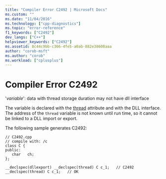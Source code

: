 ```yaml
---
title: "Compiler Error C2492 | Microsoft Docs"
ms.custom: ""
ms.date: "11/04/2016"
ms.technology: ["cpp-diagnostics"]
ms.topic: "error-reference"
f1_keywords: ["C2492"]
dev_langs: ["C++"]
helpviewer_keywords: ["C2492"]
ms.assetid: 8c44c9bb-c366-4fe5-a0ab-882e38608aaa
author: "corob-msft"
ms.author: "corob"
ms.workload: ["cplusplus"]
---
```

# Compiler Error C2492
'*variable*': data with thread storage duration may not have dll interface    
  
 The variable is declared with the [thread](../../cpp/thread.md) attribute and with the DLL interface. The address of the `thread` variable is not known until run time, so it cannot be linked to a DLL import or export.  
  
 The following sample generates C2492:  
  
```  
// C2492.cpp  
// compile with: /c  
class C {  
public:  
   char   ch;  
};  
  
__declspec(dllexport) __declspec(thread) C c_1;   // C2492  
__declspec(thread) C c_1;   // OK  
```
